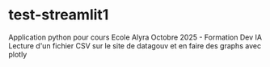 # test-streamlit1
Application python pour cours Ecole Alyra Octobre 2025 - Formation Dev IA
Lecture d'un fichier CSV sur le site de datagouv et en faire des graphs avec plotly
